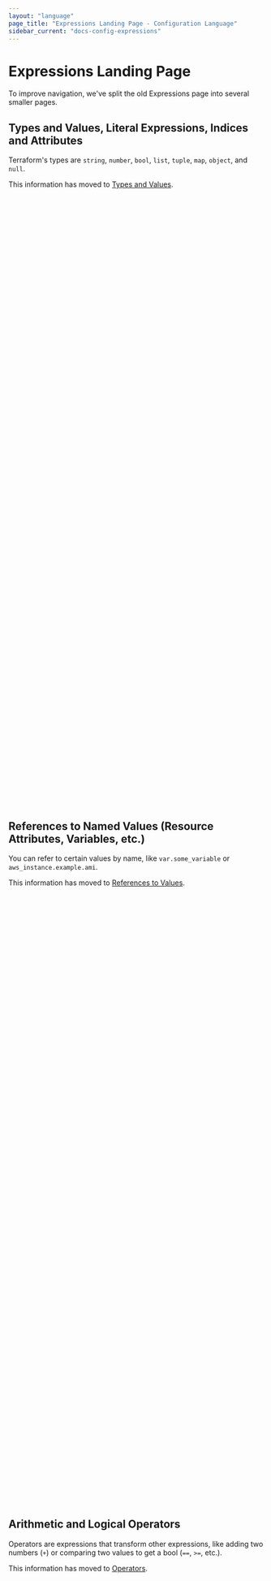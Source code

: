 ```yaml
---
layout: "language"
page_title: "Expressions Landing Page - Configuration Language"
sidebar_current: "docs-config-expressions"
---
```


# Expressions Landing Page

To improve navigation, we've split the old Expressions page into several smaller
pages.

<a id="types-and-values"></a>
<a id="advanced-type-details"></a>
<a id="type-conversion"></a>
<a id="literal-expressions"></a>
<a id="indices-and-attributes"></a>

## Types and Values, Literal Expressions, Indices and Attributes

Terraform's types are `string`, `number`, `bool`, `list`, `tuple`, `map`,
`object`, and `null`.

This information has moved to
[Types and Values](/docs/language/expressions/types.html).

<div style="height: 30vh; margin: 0; padding: 0;"></div>



<a id="references-to-named-values"></a>
<a id="local-named-values"></a>
<a id="named-values-and-dependencies"></a>
<a id="references-to-resource-attributes"></a>
<a id="local-named-values-1"></a>
<a id="values-not-yet-known"></a>

## References to Named Values (Resource Attributes, Variables, etc.)

You can refer to certain values by name, like `var.some_variable` or
`aws_instance.example.ami`.

This information has moved to
[References to Values](/docs/language/expressions/references.html).

<div style="height: 30vh; margin: 0; padding: 0;"></div>



<a id="arithmetic-operators"></a>
<a id="equality-operators"></a>
<a id="comparison-operators"></a>
<a id="logical-operators"></a>

## Arithmetic and Logical Operators

Operators are expressions that transform other expressions, like adding two
numbers (`+`) or comparing two values to get a bool (`==`, `>=`, etc.).

This information has moved to
[Operators](/docs/language/expressions/references.html).

<div style="height: 30vh; margin: 0; padding: 0;"></div>



## Conditional Expressions

The `condition ? true_val : false_val` expression chooses between two
expressions based on a bool condition.

This information has moved to
[Conditional Expressions](/docs/language/expressions/conditionals.html).

<div style="height: 30vh; margin: 0; padding: 0;"></div>



<a id="expanding-function-arguments"></a>
<a id="available-functions"></a>

## Function Calls

Terraform's functions can be called like `function_name(arg1, arg2)`.

This information has moved to
[Function Calls](/docs/language/expressions/function-calls.html).

<div style="height: 30vh; margin: 0; padding: 0;"></div>



<a id="for-expressions"></a>

## `for` Expressions

Expressions like `[for s in var.list : upper(s)]` can transform a complex type
value into another complex type value.

This information has moved to
[For Expressions](/docs/language/expressions/for.html).

<div style="height: 30vh; margin: 0; padding: 0;"></div>



<a id="splat-expressions"></a>
<a id="legacy-attribute-only-splat-expressions"></a>

## Splat Expressions

Expressions like `var.list[*].id` can extract simpler collections from complex
collections.

This information has moved to
[Splat Expressions](/docs/language/expressions/splat.html).

<div style="height: 30vh; margin: 0; padding: 0;"></div>



<a id="dynamic-blocks"></a>
<a id="best-practices-for-dynamic-blocks"></a>

## `dynamic` Blocks

The special `dynamic` block type serves the same purpose as a `for` expression,
except it creates multiple repeatable nested blocks instead of a complex value.

This information has moved to
[Dynamic Blocks](/docs/language/expressions/dynamic-blocks.html).

<div style="height: 30vh; margin: 0; padding: 0;"></div>



<a id="string-literals"></a>
<a id="string-templates"></a>
<a id="interpolation"></a>
<a id="directives"></a>

## String Literals and String Templates

Strings can be `"double-quoted"` or

```hcl
<<EOT
heredocs
EOT
```

Strings can also include escape sequences like `\n`, interpolation sequences
(`${ ... }`), and template sequences (`%{ ... }`).

This information has moved to
[Strings and Templates](/docs/language/expressions/strings.html).

<div style="height: 30vh; margin: 0; padding: 0;"></div>

